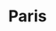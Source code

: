 ---
title:			"Paris"
post_path:	2017-11-18-paris
date_start:	2017_11_18
date_end:		2017_11_18
metadata:
  - cities:
      - Paris
  - countries:
      - France
  - continents:
      - Europe
photos:
  - ext:		01.jpg
    class:	horizontal
---